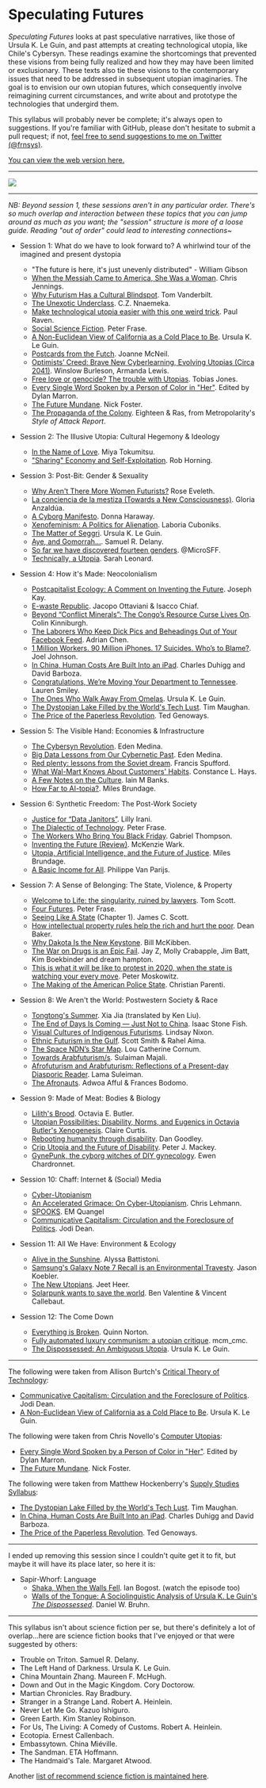 # Speculating Futures

_Speculating Futures_ looks at past speculative narratives, like those of Ursula K. Le Guin, and past attempts at creating technological utopia, like Chile's Cybersyn. These readings examine the shortcomings that prevented these visions from being fully realized and how they may have been limited or exclusionary. These texts also tie these visions to the contemporary issues that need to be addressed in subsequent utopian imaginaries. The goal is to envision our own utopian futures, which consequently involve reimagining current circumstances, and write about and prototype the technologies that undergird them.

This syllabus will probably never be complete; it's always open to suggestions. If you're familiar with GitHub, please don't hesitate to submit a pull request; if not, [feel free to send suggestions to me on Twitter (@frnsys)](https://twitter.com/frnsys).

[You can view the web version here.](http://speculatingfutures.club)

---

![](calvin_and_hobbes.jpg)

---

_NB: Beyond session 1, these sessions aren't in any particular order. There's so much overlap and interaction between these topics that you can jump around as much as you want; the "session" structure is more of a loose guide. Reading "out of order" could lead to interesting connections~_

- Session 1: What do we have to look forward to? A whirlwind tour of the imagined and present dystopia
    - "The future is here, it's just unevenly distributed" - William Gibson
    - [When the Messiah Came to America, She Was a Woman](https://blog.longreads.com/2016/02/25/when-the-messiah-came-to-america-she-was-a-woman/). Chris Jennings.
    - [Why Futurism Has a Cultural Blindspot](http://nautil.us/issue/28/2050/why-futurism-has-a-cultural-blindspot). Tom Vanderbilt.
    - [The Unexotic Underclass](https://miter.mit.edu/the-unexotic-underclass/). C.Z. Nnaemeka.
    - [Make technological utopia easier with this one weird trick](http://futurismic.com/2014/10/12/make-technological-utopia-easier-with-this-one-weird-trick/). Paul Raven.
    - [Social Science Fiction](http://www.peterfrase.com/2010/12/social-science-fiction/). Peter Frase.
    - [A Non-Euclidean View of California as a Cold Place to Be](http://theanarchistlibrary.org/library/ursula-k-le-guin-a-non-euclidean-view-of-california-as-a-cold-place-to-be). Ursula K. Le Guin.
    - [Postcards from the Futch](https://medium.com/message/postcards-from-the-futch-595796d8a45d#.7x8g0skdj). Joanne McNeil.
    - [Optimists’ Creed: Brave New Cyberlearning, Evolving Utopias (Circa 2041)](http://link.springer.com/article/10.1007/s40593-016-0096-x). Winslow Burleson, Armanda Lewis.
    - [Free love or genocide? The trouble with Utopias](http://www.theguardian.com/books/2016/jan/24/trouble-with-utopia-free-love-genocide-thomas-more-500-exhibition). Tobias Jones.
    - [Every Single Word Spoken by a Person of Color in "Her"](https://www.youtube.com/watch?v=wy_z_KKClBE). Edited by Dylan Marron.
    - [The Future Mundane](http://www.core77.com/posts/25678/the-future-mundane-25678). Nick Foster.
    - [The Propaganda of the Colony](http://metropolarity.net/2016/09/style-of-attack-report/). Eighteen & Ras, from Metropolarity's _Style of Attack Report_.

- Session 2: The Illusive Utopia: Cultural Hegemony & Ideology
    - [In the Name of Love](https://www.jacobinmag.com/2014/01/in-the-name-of-love/). Miya Tokumitsu.
    - ["Sharing" Economy and Self-Exploitation](http://thenewinquiry.com/blogs/marginal-utility/sharing-economy-and-self-exploitation/). Rob Horning.

- Session 3: Post-Bit: Gender & Sexuality
    - [Why Aren't There More Women Futurists?](http://www.theatlantic.com/technology/archive/2015/07/futurism-sexism-men/400097/) Rose Eveleth.
    - [La conciencia de la mestiza (Towards a New Consciousness)](https://sites.oxy.edu/ron/msi/05/texts/anzaldua-mestizaconsciousness.pdf). Gloria Anzaldúa.
    - [A Cyborg Manifesto](http://faculty.georgetown.edu/irvinem/theory/Haraway-CyborgManifesto-1.pdf). Donna Haraway.
    - [Xenofeminism: A Politics for Alienation](http://www.laboriacuboniks.net/). Laboria Cuboniks.
    - [The Matter of Seggri](http://poliscifi.pbworks.com/f/leguin.pdf). Ursula K. Le Guin.
    - [Aye, and Gomorrah...](http://strangehorizons.com/2015/20151123/2delany-f.shtml). Samuel R. Delany.
    - [So far we have discovered fourteen genders](https://twitter.com/MicroSFF/status/720991032079462401). @MicroSFF.
    - [Technically, a Utopia](http://bookforum.com/inprint/022_05/15583). Sarah Leonard.

- Session 4: How it's Made: Neocolonialism
    - [Postcapitalist Ecology: A Comment on Inventing the Future](http://thedisorderofthings.com/2015/11/04/postcapitalist-ecology-a-comment-on-inventing-the-future/). Joseph Kay.
    - [E-waste Republic](http://interactive.aljazeera.com/aje/2015/ewaste/index.html). Jacopo Ottaviani & Isacco Chiaf.
    - [Beyond “Conflict Minerals”: The Congo’s Resource Curse Lives On](https://www.dissentmagazine.org/article/beyond-conflict-minerals-the-congos-resource-curse-lives-on). Colin Kinniburgh.
    - [The Laborers Who Keep Dick Pics and Beheadings Out of Your Facebook Feed](http://www.wired.com/2014/10/content-moderation). Adrian Chen.
    - [1 Million Workers. 90 Million iPhones. 17 Suicides. Who’s to Blame?](http://www.wired.com/2011/02/ff_joelinchina/). Joel Johnson.
    - [In China, Human Costs Are Built Into an iPad](http://www.nytimes.com/2012/01/26/business/ieconomy-apples-ipad-and-the-human-costs-for-workers-in-china.html). Charles Duhigg and David Barboza.
    - [Congratulations, We’re Moving Your Department to Tennessee](https://backchannel.com/those-entry-level-startup-jobs-they-re-now-mostly-dead-ends-in-the-boondocks-af3b4066f5dd#.gmwwi6lh0). Lauren Smiley.
    - [The Ones Who Walk Away From Omelas](http://engl210-deykute.wikispaces.umb.edu/file/view/omelas.pdf). Ursula K. Le Guin.
    - [The Dystopian Lake Filled by the World's Tech Lust](http://www.bbc.com/future/story/20150402-the-worst-place-on-earth). Tim Maughan.
    - [The Price of the Paperless Revolution](http://www.vqronline.org/editors-desk/price-paperless-revolution). Ted Genoways.

- Session 5: The Visible Hand: Economies & Infrastructure
    - [The Cybersyn Revolution](https://www.jacobinmag.com/2015/04/allende-chile-beer-medina-cybersyn/). Eden Medina.
    - [Big Data Lessons from Our Cybernetic Past](https://www.youtube.com/watch?v=9qKoaQo9GTw&feature=youtu.be). Eden Medina.
    - [Red plenty: lessons from the Soviet dream](http://www.theguardian.com/books/2010/aug/07/red-plenty-francis-spufford-ussr). Francis Spufford.
    - [What Wal-Mart Knows About Customers' Habits](http://www.nytimes.com/2004/11/14/business/yourmoney/what-walmart-knows-about-customers-habits.html). Constance L. Hays.
    - [A Few Notes on the Culture](http://www.vavatch.co.uk/books/banks/cultnote.htm). Iain M Banks.
    - [How Far to AI-topia?](http://www.milesbrundage.com/blog-posts/how-far-to-ai-topia). Miles Brundage.

- Session 6: Synthetic Freedom: The Post-Work Society
    - [Justice for “Data Janitors”](http://www.publicbooks.org//nonfiction/justice-for-data-janitors). Lilly Irani.
    - [The Dialectic of Technology](https://www.jacobinmag.com/2012/02/the-dialectic-of-technology/). Peter Frase.
    - [The Workers Who Bring You Black Friday](http://www.thenation.com/article/holiday-crush/). Gabriel Thompson.
    - [Inventing the Future (Review)](http://www.publicseminar.org/2015/10/inventing-the-future/). McKenzie Wark.
    - [Utopia, Artificial Intelligence, and the Future of Justice](http://www.milesbrundage.com/uploads/2/1/6/8/21681226/utopiapaperai.pdf). Miles Brundage.
    - [A Basic Income for All](http://bostonreview.net/archives/BR25.5/vanparijs.html). Philippe Van Parijs.

- Session 7: A Sense of Belonging: The State, Violence, & Property
    - [Welcome to Life: the singularity, ruined by lawyers](https://www.youtube.com/watch?v=IFe9wiDfb0E). Tom Scott.
    - [Four Futures](https://www.jacobinmag.com/2011/12/four-futures/). Peter Frase.
    - [Seeing Like A State](https://libcom.org/files/Seeing%20Like%20a%20State%20-%20James%20C.%20Scott.pdf) (Chapter 1). James C. Scott.
    - [How intellectual property rules help the rich and hurt the poor](http://www.pbs.org/newshour/making-sense/column-intellectual-property-rules-help-the-rich/). Dean Baker.
    - [Why Dakota Is the New Keystone](http://www.nytimes.com/2016/10/29/opinion/why-dakota-is-the-new-keystone.html?_r=0). Bill McKibben.
    - [The War on Drugs is an Epic Fail](http://www.nytimes.com/video/opinion/100000004642370/jay-z-the-war-on-drugs-is-an-epic-fail.html). Jay Z, Molly Crabapple, Jim Batt, Kim Boekbinder and dream hampton.
    - [This is what it will be like to protest in 2020, when the state is watching your every move](http://fusion.net/story/362575/protest-2020-future-surveillance-activism-police/). Peter Moskowitz.
    - [The Making of the American Police State](https://www.jacobinmag.com/2015/07/incarceration-capitalism-black-lives-matter/). Christian Parenti.

- Session 8: We Aren't the World: Postwestern Society & Race
    - [Tongtong's Summer](http://clarkesworldmagazine.com/xia_12_14_reprint/). Xia Jia (translated by Ken Liu).
    - [The End of Days Is Coming — Just Not to China](https://foreignpolicy.com/2016/07/29/the-end-of-days-is-coming-just-not-to-china-apocalyptic-fiction-movies/). Isaac Stone Fish.
    - [Visual Cultures of Indigenous Futurisms](http://gutsmagazine.ca/featured/visual-cultures). Lindsay Nixon.
    - [Ethnic Futurism in the Gulf](http://thesigers.com/analysis/2013/7/31/ethnic-futurism-in-the-gulf.html). Scott Smith & Rahel Aima.
    - [The Space NDN’s Star Map](http://thenewinquiry.com/essays/the-space-ndns-star-map/). Lou Catherine Cornum.
    - [Towards Arabfuturism/s](http://www.noveltymag.co.uk/towards-arabfuturisms/). Sulaiman Majali.
    - [Afrofuturism and Arabfuturism: Reflections of a Present-day Diasporic Reader](http://tohumagazine.com/article/afrofuturism-and-arabfuturism-reflections-present-day-diasporic-reader). Lama Suleiman.
    - [The Afronauts](https://theawl.com/the-afronauts-d429ebd9a677#.u9lt149ly). Adwoa Afful & Frances Bodomo.

- Session 9: Made of Meat: Bodies & Biology
    - [Lilith's Brood](https://en.wikipedia.org/wiki/Lilith's_Brood). Octavia E. Butler.
    - [Utopian Possibilities: Disability, Norms, and Eugenics in Octavia Butler's Xenogenesis](http://online.liverpooluniversitypress.co.uk/doi/abs/10.3828/jlcds.2015.2). Claire Curtis.
    - [Rebooting humanity through disability](https://dishuman.com/2015/02/02/rebooting-humanity-through-disability/). Dan Goodley.
    - [Crip Utopia and the Future of Disability](http://cdd.journals.yorku.ca/index.php/cdd/article/download/23383/21615). Peter J. Mackey.
    - [GynePunk, the cyborg witches of DIY gynecology](http://www.makery.info/en/2016/06/30/gynepunk-les-sorcieres-cyborg-de-la-gynecologie-diy/). Ewen Chardronnet.

- Session 10: Chaff: Internet & (Social) Media
    - [Cyber-Utopianism](http://crowdsociety.org/index.php?title=Cyber-utopianism&oldid=4608)
    - [An Accelerated Grimace: On Cyber-Utopianism](https://www.thenation.com/article/accelerated-grimace-cyber-utopianism/). Chris Lehmann.
    - [SPOOKS](http://www.amazon.com/SPOOKS-dystopia-E-M-Quangel-ebook/dp/B00QL15GH4). EM Quangel
    - [Communicative Capitalism: Circulation and the Foreclosure of Politics](https://commonconf.files.wordpress.com/2010/09/proofs-of-tech-fetish.pdf). Jodi Dean.

- Session 11: All We Have: Environment & Ecology
    - [Alive in the Sunshine](https://www.jacobinmag.com/2014/01/alive-in-the-sunshine/). Alyssa Battistoni.
    - [Samsung's Galaxy Note 7 Recall is an Environmental Travesty](http://motherboard.vice.com/read/galaxy-note-7-explosion-environmental-impact-recycling). Jason Koebler.
    - [The New Utopians](https://newrepublic.com/article/123217/new-utopians). Jeet Heer.
    - [Solarpunk wants to save the world](http://www.hopesandfears.com/hopes/city/life/215749-solarpunk). Ben Valentine & Vincent Callebaut.

- Session 12: The Come Down
    - [Everything is Broken](https://medium.com/message/everything-is-broken-81e5f33a24e1#.oef7thyw0). Quinn Norton.
    - [Fully automated luxury communism: a utopian critique](https://libcom.org/blog/fully-automated-luxury-communism-utopian-critique-14062015). mcm\_cmc.
    - [The Dispossessed: An Ambiguous Utopia](https://en.wikipedia.org/wiki/The_Dispossessed). Ursula K. Le Guin.

---

The following were taken from Allison Burtch's [Critical Theory of Technology](https://github.com/allisonburtch/Critical-Theory-of-Technology):

- [Communicative Capitalism: Circulation and the Foreclosure of Politics](https://commonconf.files.wordpress.com/2010/09/proofs-of-tech-fetish.pdf). Jodi Dean.
- [A Non-Euclidean View of California as a Cold Place to Be](http://theanarchistlibrary.org/library/ursula-k-le-guin-a-non-euclidean-view-of-california-as-a-cold-place-to-be). Ursula K. Le Guin.

The following were taken from Chris Novello's [Computer Utopias](http://chrisnovello.com/teaching/risd/computer-utopias/):

- [Every Single Word Spoken by a Person of Color in "Her"](https://www.youtube.com/watch?v=wy_z_KKClBE). Edited by Dylan Marron.
- [The Future Mundane](http://www.core77.com/posts/25678/the-future-mundane-25678). Nick Foster.

The following were taken from Matthew Hockenberry's [Supply Studies Syllabus](https://supplystudies.com/syllabus/):

- [The Dystopian Lake Filled by the World's Tech Lust](http://www.bbc.com/future/story/20150402-the-worst-place-on-earth). Tim Maughan.
- [In China, Human Costs Are Built Into an iPad](http://www.nytimes.com/2012/01/26/business/ieconomy-apples-ipad-and-the-human-costs-for-workers-in-china.html). Charles Duhigg and David Barboza.
- [The Price of the Paperless Revolution](http://www.vqronline.org/editors-desk/price-paperless-revolution). Ted Genoways.

---

I ended up removing this session since I couldn't quite get it to fit, but maybe it will have its place later, so here it is:

- Sapir-Whorf: Language
    - [Shaka, When the Walls Fell](http://www.theatlantic.com/entertainment/archive/2014/06/star-trek-tng-and-the-limits-of-language-shaka-when-the-walls-fell/372107/). Ian Bogost. (watch the episode too)
    - [Walls of the Tongue: A Sociolinguistic Analysis of Ursula K. Le Guin's _The Dispossessed_](http://linguistics.berkeley.edu/~dwbruhn/dwbruhn_376_Dispossessed.pdf). Daniel W. Bruhn.

---

This syllabus isn't about science fiction per se, but there's definitely a lot of overlap...here are science fiction books that I've enjoyed or that were suggested by others:

- Trouble on Triton. Samuel R. Delany.
- The Left Hand of Darkness. Ursula K. Le Guin.
- China Mountain Zhang. Maureen F. McHugh.
- Down and Out in the Magic Kingdom. Cory Doctorow.
- Martian Chronicles. Ray Bradbury.
- Stranger in a Strange Land. Robert A. Heinlein.
- Never Let Me Go. Kazuo Ishiguro.
- Green Earth. Kim Stanley Robinson.
- For Us, The Living: A Comedy of Customs. Robert A. Heinlein.
- Ecotopia. Ernest Callenbach.
- Embassytown. China Miéville.
- The Sandman. ETA Hoffmann.
- The Handmaid's Tale. Margaret Atwood.

Another [list of recommend science fiction is maintained here](https://docs.google.com/document/d/13-nu88sfg0mDgbpKyJHpU6Q7tK9PJTTScaaOyeGplqM/edit).

